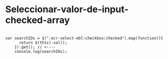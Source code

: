 # Seleccionar-valor-de-input-checked-array

```

var searchIDs = $(".ecr-select-ebl:checkbox:checked").map(function(){
      return $(this).val();
    }).get(); // <----
    console.log(searchIDs);
```
